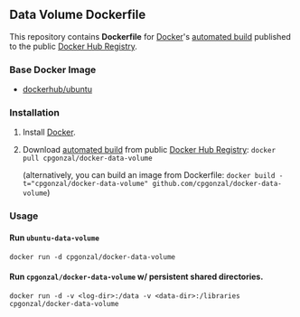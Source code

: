 ## Data Volume Dockerfile


This repository contains **Dockerfile** for [Docker](https://www.docker.com/)'s [automated build](https://registry.hub.docker.com/u/dockerfile/rabbitmq/) published to the public [Docker Hub Registry](https://registry.hub.docker.com/).


### Base Docker Image

* [dockerhub/ubuntu](https://hub.docker.com/r/_/ubuntu/)


### Installation

1. Install [Docker](https://www.docker.com/).

2. Download [automated build](https://hub.docker.com/u/cpgonzal/docker-data-volume/) from public [Docker Hub Registry](https://registry.hub.docker.com/): `docker pull cpgonzal/docker-data-volume`

   (alternatively, you can build an image from Dockerfile: `docker build -t="cpgonzal/docker-data-volume" github.com/cpgonzal/docker-data-volume`)


### Usage

#### Run `ubuntu-data-volume`

    docker run -d cpgonzal/docker-data-volume

#### Run `cpgonzal/docker-data-volume` w/ persistent shared directories.

    docker run -d -v <log-dir>:/data -v <data-dir>:/libraries cpgonzal/docker-data-volume